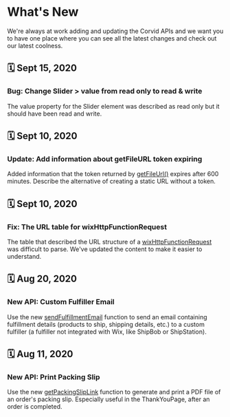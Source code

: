 # What's New

We're always at work adding and updating the Corvid APIs and we want you to have one place where you can see all the latest changes and check out our latest coolness. 

## 🗓️ Sept 15, 2020
### **Bug: Change Slider > value from read only to read & write**

The value property for the Slider element was described as read only but it should have been read and write.

## 🗓️ Sept 10, 2020
### **Update: Add information about getFileURL token expiring**

Added information that the token returned by [getFileUrl()](https://www.wix.com/corvid/reference/wix-media-backend/mediamanager-obj/getfileurl) expires after 600 minutes. Describe the alternative of creating a static URL without a token.

## 🗓️ Sept 10, 2020
### **Fix**: The URL table for wixHttpFunctionRequest

The table that described the URL structure of a [wixHttpFunctionRequest](https://www.wix.com/corvid/reference/wix-http-functions/wixhttpfunctionrequest) was difficult to parse. We've updated the content to make it easier to understand.

## 🗓️ Aug 20, 2020
### **New API**: Custom Fulfiller Email

Use the new [sendFulfillmentEmail](https://www.wix.com/corvid/reference/wix-stores-backend/sendfulfillmentemail) function to send an email containing fulfillment details (products to ship, shipping details, etc.) to a custom fulfiller (a fulfiller not integrated with Wix, like ShipBob or ShipStation). 

## 🗓️ Aug 11, 2020
### New API: Print Packing Slip

Use the new [getPackingSlipLink](https://www.wix.com/corvid/reference/wix-stores-backend/getpackingsliplink) function to generate and print a PDF file of an order's packing slip. Especially useful in the ThankYouPage, after an order is completed.